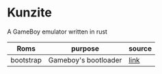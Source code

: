 # Kunzite

A GameBoy emulator written in rust

| Roms      | purpose              | source                                                                               |
|-----------|----------------------|--------------------------------------------------------------------------------------|
| bootstrap | Gameboy's bootloader | [link](https://gbdev.gg8.se/wiki/articles/Gameboy_Bootstrap_ROM#Contents_of_the_ROM) |